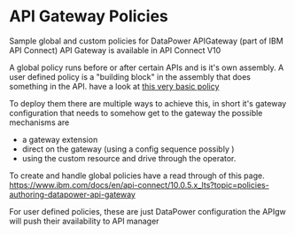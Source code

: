 # API Gateway Policies
Sample global and custom policies for DataPower APIGateway (part of IBM API Connect) 
API Gateway is available in API Connect V10

A global policy runs before or after certain APIs and is it's own assembly.
A user defined policy is a "building block" in the assembly that does something in the API. have a look at [this very basic policy](./user-defined-policies/basic/README.md)

To deploy them there are multiple ways to achieve this, in short it's gateway configuration that needs to somehow get to the gateway the possible mechanisms are
- a gateway extension
- direct on the gateway (using a config sequence possibly )
- using the custom resource and drive through the operator.


To create and handle global policies have a read through of this page.
https://www.ibm.com/docs/en/api-connect/10.0.5.x_lts?topic=policies-authoring-datapower-api-gateway

For user defined policies, these are just DataPower configuration the APIgw will push their availability to API manager
